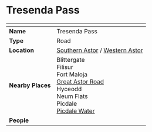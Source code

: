 # Tresenda Pass

| []() | |
| --- | --- |
| **Name** | Tresenda Pass |
| **Type** | Road |
| **Location** | [Southern Astor](../regions/southern-astor.md) / [Western Astor](../regions/western-astor.md) |
| **Nearby Places** | Blittergate<br>Filisur<br>Fort Maloja<br>[Great Astor Road](great-astor-road.md)<br>Hyceodd<br>Neum Flats<br>Picdale<br>[Picdale Water](../rivers-lakes/picdale-water.md) |
| **People** | |
